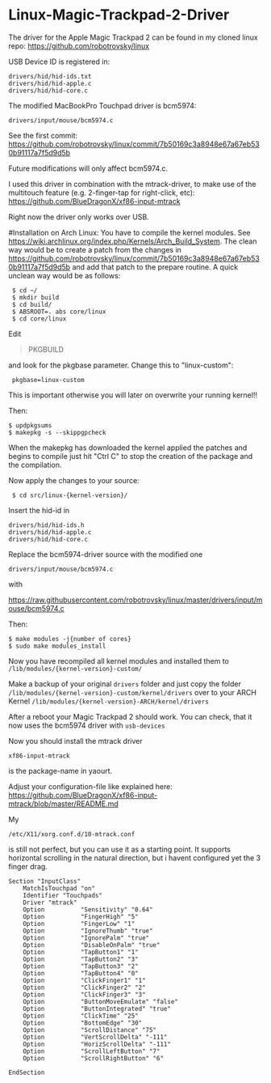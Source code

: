 # Linux-Magic-Trackpad-2-Driver

The driver for the Apple Magic Trackpad 2 can be found in my cloned linux repo:
https://github.com/robotrovsky/linux

USB Device ID is registered in:
```
drivers/hid/hid-ids.txt
drivers/hid/hid-apple.c
drivers/hid/hid-core.c
```

The modified MacBookPro Touchpad driver is bcm5974:
```
drivers/input/mouse/bcm5974.c
```


See the first commit:
https://github.com/robotrovsky/linux/commit/7b50169c3a8948e67a67eb530b91117a7f5d9d5b

Future modifications will only affect bcm5974.c.

I used this driver in combination with the mtrack-driver, to make use of the multitouch feature (e.g. 2-finger-tap for right-click, etc):
https://github.com/BlueDragonX/xf86-input-mtrack

Right now the driver only works over USB. 

#Installation on Arch Linux:
You have to compile the kernel modules. 
See https://wiki.archlinux.org/index.php/Kernels/Arch_Build_System. The clean way would be to create a patch from the changes in
https://github.com/robotrovsky/linux/commit/7b50169c3a8948e67a67eb530b91117a7f5d9d5b and add that patch to the prepare routine. A quick unclean way would be as follows:

```
 $ cd ~/
 $ mkdir build
 $ cd build/
 $ ABSROOT=. abs core/linux
 $ cd core/linux
```

Edit 

> PKGBUILD

 and look for the pkgbase parameter. Change this to "linux-custom":

` pkgbase=linux-custom`

This is important otherwise you will later on overwrite your running kernel!!

Then:
```
$ updpkgsums
$ makepkg -s --skippgpcheck
```


When the makepkg has downloaded the kernel applied the patches and begins to compile just hit "Ctrl C" to stop the creation of the package and the compilation.

Now apply the changes to your source: 

` $ cd src/linux-{kernel-version}/`

Insert the hid-id in
```
drivers/hid/hid-ids.h
drivers/hid/hid-apple.c
drivers/hid/hid-core.c
```
Replace the bcm5974-driver source with the modified one 
```
drivers/input/mouse/bcm5974.c
```
with

https://raw.githubusercontent.com/robotrovsky/linux/master/drivers/input/mouse/bcm5974.c

Then:
```
$ make modules -j{number of cores}
$ sudo make modules_install
```

Now you have recompiled all kernel modules and installed them to` /lib/modules/{kernel-version}-custom/`

Make a backup of your original `drivers` folder and just copy the folder `/lib/modules/{kernel-version}-custom/kernel/drivers` over to your ARCH Kernel `/lib/modules/{kernel-version}-ARCH/kernel/drivers`

After a reboot your Magic Trackpad 2 should work. You can check, that it now uses the bcm5974 driver with `usb-devices`

Now you should install the mtrack driver
```
xf86-input-mtrack
```
is the package-name in yaourt.

Adjust your configuration-file like explained here:
https://github.com/BlueDragonX/xf86-input-mtrack/blob/master/README.md


My 
```
/etc/X11/xorg.conf.d/10-mtrack.conf
``` 
is still not perfect, but you can use it as a starting point. It supports horizontal scrolling in the natural direction, but i havent configured yet the 3 finger drag.

```
Section "InputClass"
    MatchIsTouchpad "on"
    Identifier "Touchpads"
    Driver "mtrack"
    Option          "Sensitivity" "0.64"
    Option          "FingerHigh" "5"
    Option          "FingerLow" "1"
    Option          "IgnoreThumb" "true"
    Option          "IgnorePalm" "true"
    Option          "DisableOnPalm" "true"
    Option          "TapButton1" "1"
    Option          "TapButton2" "3"
    Option          "TapButton3" "2"
    Option          "TapButton4" "0"
    Option          "ClickFinger1" "1"
    Option          "ClickFinger2" "2"
    Option          "ClickFinger3" "3"
    Option          "ButtonMoveEmulate" "false"
    Option          "ButtonIntegrated" "true"
    Option          "ClickTime" "25"
    Option          "BottomEdge" "30"
    Option          "ScrollDistance" "75"
    Option          "VertScrollDelta" "-111"
    Option          "HorizScrollDelta" "-111"
    Option          "ScrollLeftButton" "7"
    Option          "ScrollRightButton" "6"

EndSection
```
